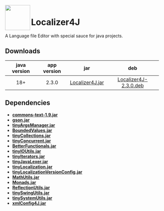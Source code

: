 <img width="82" align="left" src="https://raw.githubusercontent.com/tinycodecrank/Localizer4J/master/resources/icon_82x82.png"/>

# Localizer4J
A Language file Editor with special sauce for java projects.

## Downloads

java version | app version | jar | deb
:----------: | :---------: | :-: | :-:
18+          | 2.3.0       | [Localizer4J.jar](https://github.com/tinycodecrank/Localizer4J/releases/download/v2.3.0/Localizer4J.jar) | [Localizer4J-2.3.0.deb](https://github.com/tinycodecrank/Localizer4J/releases/download/v2.3.0/Localizer4J-2.3.0.deb)

## Dependencies

* [**commons-text-1.9.jar**](https://repo1.maven.org/maven2/org/apache/commons/commons-text/1.9/commons-text-1.9.jar)
* [**gson.jar**](https://search.maven.org/remotecontent?filepath=com/google/code/gson/gson/2.10.1/gson-2.10.1.jar)
* [**tinyArgsManager.jar**](https://github.com/tinycodecrank/tinyArgsManager/releases/download/v0.1.0/tinyArgsmanager.jar)
* [**BoundedValues.jar**](https://github.com/tinycodecrank/BoundedValues/releases/download/v1.0.0/BoundedValues.jar)
* [**tinyCollections.jar**](https://github.com/tinycodecrank/tinyCollections/releases/download/v1.0.0/tinyCollections.jar)
* [**tinyConcurrent.jar**](https://github.com/tinycodecrank/tinyConcurrent/releases/download/v1.0.0/tinyConcurrent.jar)
* [**BetterFunctionals.jar**](https://github.com/tinycodecrank/betterFunctionals/releases/download/v1.0.0/BetterFunctionals.jar)
* [**tinyIOUtils.jar**](https://github.com/tinycodecrank/tinyIOUtils/releases/download/v1.0.0/tinyIOUtils.jar)
* [**tinyIterators.jar**](https://github.com/tinycodecrank/tinyIterators/releases/download/v1.0.0/tinyIterators.jar)
* [**tinyJavaLexer.jar**](https://github.com/tinycodecrank/tinyJavaLexer/releases/download/v0.1.0/tinyJavaLexer.jar)
* [**tinyLocalization.jar**](https://github.com/tinycodecrank/tinyLocalization/releases/download/v1.0.0/tinyLocalization.jar)
* [**tinyLocalizationVersionConfig.jar**](https://github.com/tinycodecrank/tinyLocalizationVersionConfig/releases/download/v1.0.0/tinyLocalizationVersionConfig.jar)
* [**MathUtils.jar**](https://github.com/tinycodecrank/mathUtils/releases/download/v1.0.0/MathUtils.jar)
* [**Monads.jar**](https://github.com/tinycodecrank/tinyMonads/releases/download/v1.0.0/Monads.jar)
* [**ReflectionUtils.jar**](https://github.com/tinycodecrank/ReflectionUtils/releases/download/v1.0.0/ReflectionUtils.jar)
* [**tinySwingUtils.jar**](https://github.com/tinycodecrank/tinySwingUtils/releases/download/v1.0.0/tinySwingUtils.jar)
* [**tinySystemUtils.jar**](https://github.com/tinycodecrank/tinySystemUtils/releases/download/1.0.0/tinySystemUtils.jar)
* [**xmlConfig4J.jar**](https://github.com/tinycodecrank/xmlConfig4J/releases/download/v2.1.0/xmlConfig4J.jar)